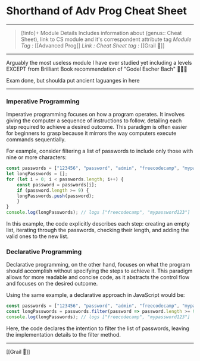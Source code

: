 # Shorthand of Adv Prog Cheat Sheet
---
> [!info]+ Module Details
> Includes information about (genus:: Cheat Sheet), link to CS module and it's correspondent attribute tag 
> *Module Tag :* [[Advanced Prog]]
> *Link :* 
> *Cheat Sheet tag :* [[Grail 🩷]]
> 

---

Arguably the most useless module I have ever studied yet including a levels EXCEPT from 
Brilliant Book recommendation of "Godel Escher Bach" 🩷🩷🩷

Exam done, but shoulda put ancient laguanges in here 

---
### Imperative Programming

Imperative programming focuses on how a program operates. It involves giving the computer a sequence of instructions to follow, detailing each step required to achieve a desired outcome. This paradigm is often easier for beginners to grasp because it mirrors the way computers execute commands sequentially.

For example, consider filtering a list of passwords to include only those with nine or more characters:

```js
const passwords = ["123456", "password", "admin", "freecodecamp", "mypassword123"];
let longPasswords = [];
for (let i = 0; i < passwords.length; i++) {
	const password = passwords[i];
	if (password.length >= 9) {
	longPasswords.push(password);
	}
}
console.log(longPasswords); // logs ["freecodecamp", "mypassword123"]
```
In this example, the code explicitly describes each step: creating an empty list, iterating through the passwords, checking their length, and adding the valid ones to the new list.

### Declarative Programming

Declarative programming, on the other hand, focuses on what the program should accomplish without specifying the steps to achieve it. This paradigm allows for more readable and concise code, as it abstracts the control flow and focuses on the desired outcome.

Using the same example, a declarative approach in JavaScript would be:

```js
const passwords = ["123456", "password", "admin", "freecodecamp", "mypassword123"];
const longPasswords = passwords.filter(password => password.length >= 9);
console.log(longPasswords); // logs ["freecodecamp", "mypassword123"]
```
Here, the code declares the intention to filter the list of passwords, leaving the implementation details to the filter method.

---

[[Grail 🩷]]
